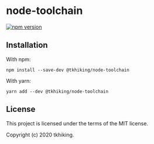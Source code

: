 # node-toolchain

[![npm version](https://badge.fury.io/js/%40tkhiking%2Fnode-toolchain.svg)](https://badge.fury.io/js/%40tkhiking%2Fnode-toolchain)

## Installation

With npm:

```shell
npm install --save-dev @tkhiking/node-toolchain
```

With yarn:

```shell
yarn add --dev @tkhiking/node-toolchain
```

## License

This project is licensed under the terms of the MIT license.

Copyright (c) 2020 tkhiking.
